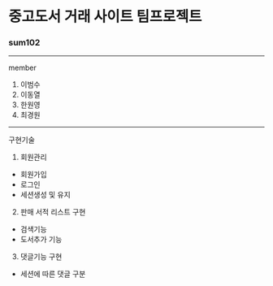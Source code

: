 # **중고도서 거래 사이트 팀프로젝트**
### sum102
----------------------------
member
1. 이범수 
2. 이동열 
3. 한원영 
4. 최경원 

----------------------------
구현기술
1. 회원관리 
  - 회원가입 
  - 로그인 
  - 세션생성 및 유지 
  
2. 판매 서적 리스트 구현 
  - 검색기능 
  - 도서추가 기능 
  
3. 댓글기능 구현 
  - 세션에 따른 댓글 구분 

